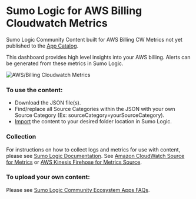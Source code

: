 # Sumo Logic for AWS Billing Cloudwatch Metrics
Sumo Logic Community Content built for AWS Billing CW Metrics not yet published to the [App Catalog](https://help.sumologic.com/docs/integrations/).

This dashboard provides high level insights into your AWS billing. Alerts can be generated from these metrics in Sumo Logic.

![AWS/Billing Cloudwatch Metrics](AWS_Billing_Dash.png)

### To use the content:
- Download the JSON file(s).
- Find/replace all Source Categories within the JSON with your own Source Category (Ex: sourceCategory=yourSourceCategory).
- [Import](https://help.sumologic.com/docs/get-started/library/#import-content) the content to your desired folder location in Sumo Logic.

### Collection
For instructions on how to collect logs and metrics for use with content, please see [Sumo Logic Documentation](https://help.sumologic.com/docs/send-data/). See [Amazon CloudWatch Source for Metrics](https://help.sumologic.com/docs/send-data/hosted-collectors/amazon-aws/amazon-cloudwatch-source-metrics/) or [AWS Kinesis Firehose for Metrics Source](https://help.sumologic.com/docs/send-data/hosted-collectors/amazon-aws/aws-kinesis-firehose-metrics-source/).

### To upload your own content:
Please see [Sumo Logic Community Ecosystem Apps FAQs](https://help.sumologic.com/docs/integrations/community-ecosystem-apps/#faq).